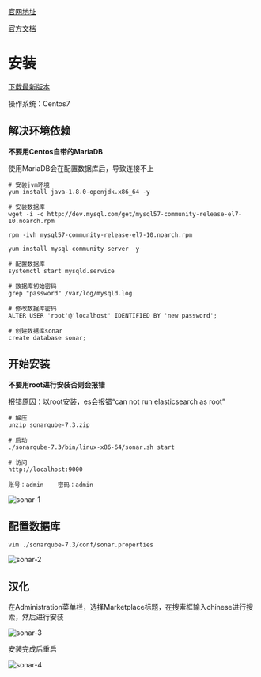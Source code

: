 [官网地址](https://www.sonarqube.org/)

[官方文档](https://docs.sonarqube.org/display/SONAR/Documentation/)

# 安装
[下载最新版本](https://binaries.sonarsource.com/Distribution/sonarqube/sonarqube-7.3.zip)

操作系统：Centos7

## 解决环境依赖
**不要用Centos自带的MariaDB**

使用MariaDB会在配置数据库后，导致连接不上

```
# 安装jvm环境
yum install java-1.8.0-openjdk.x86_64 -y

# 安装数据库
wget -i -c http://dev.mysql.com/get/mysql57-community-release-el7-10.noarch.rpm

rpm -ivh mysql57-community-release-el7-10.noarch.rpm

yum install mysql-community-server -y

# 配置数据库
systemctl start mysqld.service

# 数据库初始密码
grep "password" /var/log/mysqld.log

# 修改数据库密码
ALTER USER 'root'@'localhost' IDENTIFIED BY 'new password';

# 创建数据库sonar
create database sonar;
```

## 开始安装
**不要用root进行安装否则会报错**

报错原因：以root安装，es会报错“can not run elasticsearch as root”

```
# 解压
unzip sonarqube-7.3.zip

# 启动
./sonarqube-7.3/bin/linux-x86-64/sonar.sh start

# 访问
http://localhost:9000

账号：admin	密码：admin
```

![sonar-1](https://github.com/bloodzer0/Enterprise_Security_Build--Open_Source/blob/master/Code%20Audit/img/sonar-1.png)

## 配置数据库
```
vim ./sonarqube-7.3/conf/sonar.properties
```

![sonar-2](https://github.com/bloodzer0/Enterprise_Security_Build--Open_Source/blob/master/Code%20Audit/img/sonar-2.png)

## 汉化
在Administration菜单栏，选择Marketplace标题，在搜索框输入chinese进行搜索，然后进行安装

![sonar-3](https://github.com/bloodzer0/Enterprise_Security_Build--Open_Source/blob/master/Code%20Audit/img/sonar-3.png)

安装完成后重启

![sonar-4](https://github.com/bloodzer0/Enterprise_Security_Build--Open_Source/blob/master/Code%20Audit/img/sonar-4.png)
